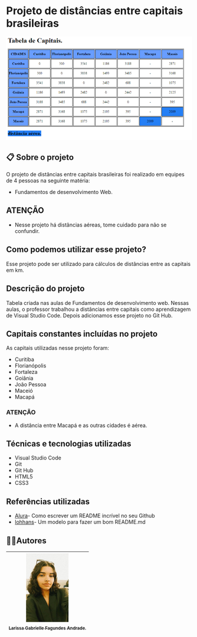 # Projeto de distâncias entre capitais brasileiras
![](foto.png)
## 📋 Sobre o projeto

 O projeto de distâncias entre capitais brasileiras foi realizado em equipes de 4 pessoas na seguinte matéria:
 * Fundamentos de desenvolvimento Web.

 ## ATENÇÃO

 * Nesse projeto há distâncias aéreas, tome cuidado para não se confundir.

 ## Como podemos utilizar esse projeto?

 Esse projeto pode ser utilizado para cálculos de distâncias entre as capitais em km.

 ## Descrição do projeto

Tabela criada nas aulas de Fundamentos de desenvolvimento web.  Nessas aulas, o professor trabalhou a distâncias entre capitais como aprendizagem de Visual Studio Code. Depois adicionamos esse projeto no Git Hub.

## Capitais constantes incluídas no projeto

As capitais utilizadas nesse projeto foram:

* Curitiba
* Florianópolis
* Fortaleza 
* Goiânia
* João Pessoa
* Maceió
* Macapá 
### ATENÇÃO 

* A distância entre Macapá e as outras cidades é aérea.

## Técnicas e tecnologias utilizadas

* Visual Studio Code
* Git 
* Git Hub
* HTML5
* CSS3

## Referências utilizadas

* [Alura](https://www.alura.com.br/artigos/escrever-bom-readme)- Como escrever um README incrível no seu Github
* [lohhans](https://gist.github.com/lohhans/f8da0b147550df3f96914d3797e9fb89)- Um modelo para fazer um bom README.md

## ✍🏻Autores
| [<img loading="gaby.jpeg" src="gaby.jpeg" width=115><br><sub>Larissa Gabrielle Fagundes Andrade.</sub>](https://github.com/gabriellefagundes) |
| :---: 